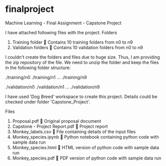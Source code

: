 # finalproject
Machine Learning - Final Assignment - Capstone Project

I have attached following files with the project.
Folders
1.	Training folder  Contains 10 training folders from n0 to n9
2.	Validation folders  Contains 10 validation folders from n0 to n9

I couldn't create the folders and files due to huge size. Thus, I am providing the zip repository of the file. We need to unzip the folder and keep the files in the following folder structure:

./training/n0
./training/n1
...
./training/n9


./validation/n0
./validation/n1
...
./validation/n9

I have used 'Dog Breed' workspace to create this project. Details could be checked under folder 'Capstone_Project'.

Files
1.	Proposal.pdf  Original proposal document
2.	Capstone - Project Report.pdf  Project report
3.	Monkey_labels.csv  File containing details of the input files
4.	Monkey_species.ipynb  Python notebook containing python code with sample data run
5.	Monkey_species.html  HTML version of python code with sample data run
6.	Monkey_species.pdf  PDF version of python code with sample data run
